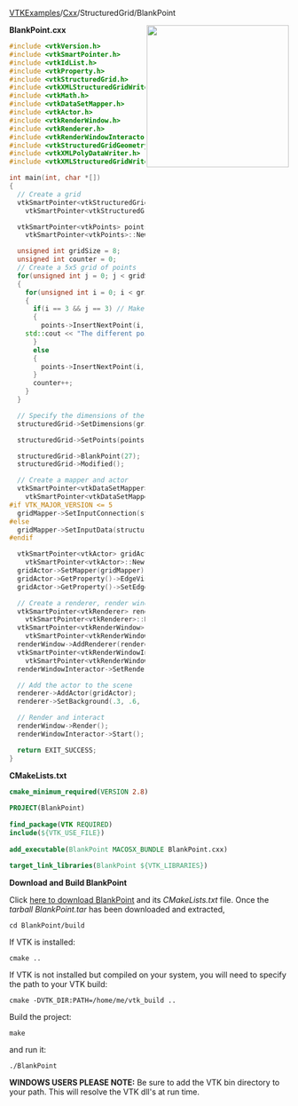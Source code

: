 [VTKExamples](/index/)/[Cxx](/Cxx)/StructuredGrid/BlankPoint

<img align="right" src="https://github.com/lorensen/VTKExamples/blob/gh-pages/Testing/Baseline/StructuredGrid/TestBlankPoint.png?raw=true" width="256" />

**BlankPoint.cxx**
```c++
#include <vtkVersion.h>
#include <vtkSmartPointer.h>
#include <vtkIdList.h>
#include <vtkProperty.h>
#include <vtkStructuredGrid.h>
#include <vtkXMLStructuredGridWriter.h>
#include <vtkMath.h>
#include <vtkDataSetMapper.h>
#include <vtkActor.h>
#include <vtkRenderWindow.h>
#include <vtkRenderer.h>
#include <vtkRenderWindowInteractor.h>
#include <vtkStructuredGridGeometryFilter.h>
#include <vtkXMLPolyDataWriter.h>
#include <vtkXMLStructuredGridWriter.h>

int main(int, char *[])
{
  // Create a grid
  vtkSmartPointer<vtkStructuredGrid> structuredGrid =
    vtkSmartPointer<vtkStructuredGrid>::New();

  vtkSmartPointer<vtkPoints> points =
    vtkSmartPointer<vtkPoints>::New();

  unsigned int gridSize = 8;
  unsigned int counter = 0;
  // Create a 5x5 grid of points
  for(unsigned int j = 0; j < gridSize; j++)
  {
    for(unsigned int i = 0; i < gridSize; i++)
    {
      if(i == 3 && j == 3) // Make one point higher than the rest
      {
        points->InsertNextPoint(i, j, 2);
	std::cout << "The different point is number " << counter << std::endl;
      }
      else
      {
        points->InsertNextPoint(i, j, 0); // Make most of the points the same height
      }
      counter++;
    }
  }

  // Specify the dimensions of the grid
  structuredGrid->SetDimensions(gridSize,gridSize,1);

  structuredGrid->SetPoints(points);

  structuredGrid->BlankPoint(27);
  structuredGrid->Modified();

  // Create a mapper and actor
  vtkSmartPointer<vtkDataSetMapper> gridMapper =
    vtkSmartPointer<vtkDataSetMapper>::New();
#if VTK_MAJOR_VERSION <= 5
  gridMapper->SetInputConnection(structuredGrid->GetProducerPort());
#else
  gridMapper->SetInputData(structuredGrid);
#endif

  vtkSmartPointer<vtkActor> gridActor =
    vtkSmartPointer<vtkActor>::New();
  gridActor->SetMapper(gridMapper);
  gridActor->GetProperty()->EdgeVisibilityOn();
  gridActor->GetProperty()->SetEdgeColor(0,0,1);

  // Create a renderer, render window, and interactor
  vtkSmartPointer<vtkRenderer> renderer =
    vtkSmartPointer<vtkRenderer>::New();
  vtkSmartPointer<vtkRenderWindow> renderWindow =
    vtkSmartPointer<vtkRenderWindow>::New();
  renderWindow->AddRenderer(renderer);
  vtkSmartPointer<vtkRenderWindowInteractor> renderWindowInteractor =
    vtkSmartPointer<vtkRenderWindowInteractor>::New();
  renderWindowInteractor->SetRenderWindow(renderWindow);

  // Add the actor to the scene
  renderer->AddActor(gridActor);
  renderer->SetBackground(.3, .6, .3); // Background color green

  // Render and interact
  renderWindow->Render();
  renderWindowInteractor->Start();

  return EXIT_SUCCESS;
}
```
**CMakeLists.txt**
```cmake
cmake_minimum_required(VERSION 2.8)
 
PROJECT(BlankPoint)
 
find_package(VTK REQUIRED)
include(${VTK_USE_FILE})
 
add_executable(BlankPoint MACOSX_BUNDLE BlankPoint.cxx)
 
target_link_libraries(BlankPoint ${VTK_LIBRARIES})
```

**Download and Build BlankPoint**

Click [here to download BlankPoint](https://github.com/lorensen/VTKWikiExamplesTarballs/raw/master/BlankPoint.tar) and its *CMakeLists.txt* file.
Once the *tarball BlankPoint.tar* has been downloaded and extracted,
```
cd BlankPoint/build 
```
If VTK is installed:
```
cmake ..
```
If VTK is not installed but compiled on your system, you will need to specify the path to your VTK build:
```
cmake -DVTK_DIR:PATH=/home/me/vtk_build ..
```
Build the project:
```
make
```
and run it:
```
./BlankPoint
```
**WINDOWS USERS PLEASE NOTE:** Be sure to add the VTK bin directory to your path. This will resolve the VTK dll's at run time.

